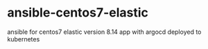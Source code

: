 # ansible-centos7-elastic
ansible for centos7 elastic version 8.14 app with argocd deployed to kubernetes

